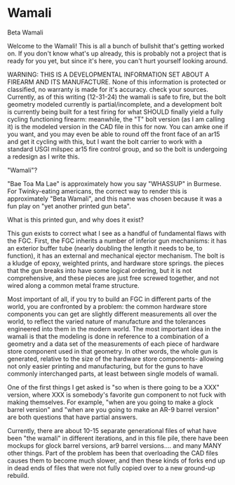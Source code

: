# Wamali
Beta Wamali

Welcome to the Wamali!  This is all a bunch of bullshit that's getting worked on.  If you don't know what's up already, this is probably not a project that is ready for you yet, but since it's here, you can't hurt yourself looking around.

WARNING: THIS IS A DEVELOPMENTAL INFORMATION SET ABOUT A FIREARM AND ITS MANUFACTURE. None of this information is protected or classified, no warranty is made for it's accuracy. check your sources.  Currently, as of this writing (12-31-24) the wamali is safe to fire, but the bolt geometry modeled currently is partial/incomplete, and a development bolt is currently being built for a test firing for  what SHOULD finally yield a fully cycling functioning firearm: meanwhile, the "T" bolt version (as I am calling it) is the modeled version in the CAD file in this for now. You can amke one if you want, and you may even be able to round off the front face of an ar15 and get it cycling with this, but I want the bolt carrier to work with a standard USGI milspec ar15 fire control group, and so the bolt is undergoing a redesign as I write this.

"Wamali"?

"Bae Toa Ma Lae" is approximately how you say "WHASSUP" in Burmese.  For Twinky-eating americans, the correct way to render this is approximately "Beta Wamali", and this name was chosen because it was a fun play on "yet another printed gun beta".

What is this printed gun, and why does it exist?

This gun exists to correct what I see as a handful of fundamental flaws with the FGC. First, the FGC inherits a number of inferior gun mechanisms: it has an exterior buffer tube (nearly doubling the length it needs to be, to function), it has an external and mechanical ejector mechanism. The bolt is a kludge of epoxy, weighted prints, and hardware store springs. the pieces that the gun breaks into have some logical ordering, but it is not comprehensive, and these pieces are just free screwed together, and not wired along a common metal frame structure.

Most important of all, if you try to build an FGC in different parts of the world, you are confronted by a problem: the common hardware store components you can get are slightly different measurements all over the world, to reflect the varied nature of manufacture and the tolerances engineered into them in the modern world. The most important idea in the wamali is that the modeling is done in reference to a combination of a geometry and a data set of the measurements of each piece of hardware store component used in that geometry.  In other words, the whole gun is generated, relative to the size of the hardware store components- allowing not only easier printing and manufacturing, but for the guns to have commonly interchanged parts, at least between single models of wamali.

One of the first things I get asked is "so when is there going to be a XXX" version, where XXX is somebody's favorite gun component to not fuck with making themselves. For example, "when are you going to make a glock barrel version" and "when are you going to make an AR-9 barrel version" are both questions that have partial answers.

Currently, there are about 10-15 separate generational files of what have been "the wamali" in different iterations, and in this file pile, there have been mockups for glock barrel versions, ar9 barrel versions.... and many MANY other things.  Part of the problem has been that overloading the CAD files causes them to become much slower, and then these kinds of forks end up in dead ends of files that were not fully copied over to a new ground-up rebuild.
